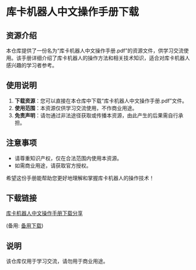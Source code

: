 # 库卡机器人中文操作手册下载

## 资源介绍

本仓库提供了一份名为“库卡机器人中文操作手册.pdf”的资源文件，供学习交流使用。该手册详细介绍了库卡机器人的操作方法和相关技术知识，适合对库卡机器人感兴趣的学习者参考。

## 使用说明

1. **下载资源**：您可以直接在本仓库中下载“库卡机器人中文操作手册.pdf”文件。
2. **使用范围**：本资源仅供学习交流使用，不作商业用途。
3. **免责声明**：请勿通过非法途径获取或传播本资源，由此产生的后果需自行承担。

## 注意事项

- 请尊重知识产权，仅在合法范围内使用本资源。
- 如需商业用途，请获取官方授权。

希望这份手册能帮助您更好地理解和掌握库卡机器人的操作技术！

## 下载链接
[库卡机器人中文操作手册下载分享](https://pan.quark.cn/s/977fbb3b5653) 

(备用: [备用下载](https://pan.baidu.com/s/1NLUZ6ZxWgqBvo_BBW0u4Og?pwd=1234))

## 说明

该仓库仅用于学习交流，请勿用于商业用途。
